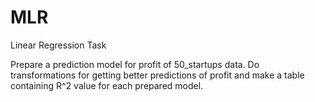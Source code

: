 # MLR
Linear Regression Task

Prepare a prediction model for profit of 50_startups data. Do transformations for getting better predictions of profit and make a table containing R^2 value for each prepared model.
